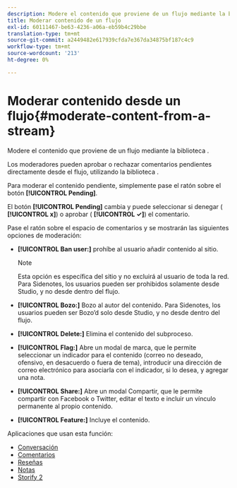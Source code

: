 ```yaml
---
description: Modere el contenido que proviene de un flujo mediante la biblioteca .
title: Moderar contenido de un flujo
exl-id: 60111467-be63-4236-a06a-eb59b4c29bbe
translation-type: tm+mt
source-git-commit: a2449482e617939cfda7e367da34875bf187c4c9
workflow-type: tm+mt
source-wordcount: '213'
ht-degree: 0%

---
```


# Moderar contenido desde un flujo{#moderate-content-from-a-stream}

Modere el contenido que proviene de un flujo mediante la biblioteca .

Los moderadores pueden aprobar o rechazar comentarios pendientes directamente desde el flujo, utilizando la biblioteca .

Para moderar el contenido pendiente, simplemente pase el ratón sobre el botón **[!UICONTROL Pending]**.

El botón **[!UICONTROL Pending]** cambia y puede seleccionar si denegar ( **[!UICONTROL x]**) o aprobar ( **[!UICONTROL ✓]**) el comentario.

Pase el ratón sobre el espacio de comentarios y se mostrarán las siguientes opciones de moderación:

* **[!UICONTROL Ban user:]** prohíbe al usuario añadir contenido al sitio.

   >[!NOTE]
   >
   >Esta opción es específica del sitio y no excluirá al usuario de toda la red. Para Sidenotes, los usuarios pueden ser prohibidos solamente desde Studio, y no desde dentro del flujo.

* **[!UICONTROL Bozo:]** Bozo al autor del contenido. Para Sidenotes, los usuarios pueden ser Bozo’d solo desde Studio, y no desde dentro del flujo.
* **[!UICONTROL Delete:]** Elimina el contenido del subproceso.
* **[!UICONTROL Flag:]** Abre un modal de marca, que le permite seleccionar un indicador para el contenido (correo no deseado, ofensivo, en desacuerdo o fuera de tema), introducir una dirección de correo electrónico para asociarla con el indicador, si lo desea, y agregar una nota.
* **[!UICONTROL Share:]** Abre un modal Compartir, que le permite compartir con Facebook o Twitter, editar el texto e incluir un vínculo permanente al propio contenido.
* **[!UICONTROL Feature:]** Incluye el contenido.



Aplicaciones que usan esta función:

* [Conversación](/help/using/c-about-apps/c-chat-app/c-chat-app.md#c_chat_app)
* [Comentarios](/help/using/c-about-apps/c-comments/c-comments.md)
* [Reseñas](/help/using/c-about-apps/c-reviews-app/c-reviews-app.md#c_reviews_app)
* [Notas](/help/using/c-about-apps/c-sidenotes-app/c-sidenotes-app.md#c_sidenotes_app)
* [Storify 2](/help/using/c-about-apps/c-storify2/c-storify2.md#c_storify2)

